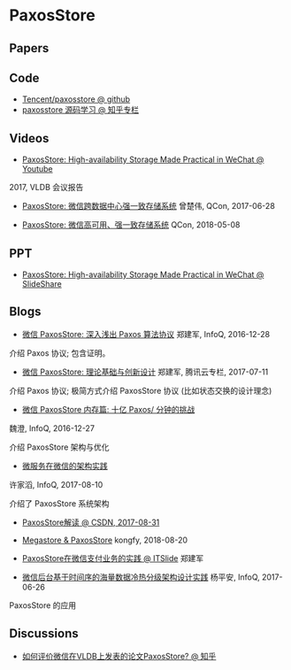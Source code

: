 # PaxosStore

## Papers

## Code
- [Tencent/paxosstore @ github](https://github.com/Tencent/paxosstore)
- [paxosstore 源码学习 @ 知乎专栏](https://zhuanlan.zhihu.com/c_1126437185108504576)

## Videos
- [PaxosStore: High-availability Storage Made Practical in WeChat @ Youtube](https://www.youtube.com/watch?v=5zNRfuaCgBI)

2017, VLDB 会议报告

- [PaxosStore: 微信跨数据中心强一致存储系统](https://v.qq.com/x/page/v0519wqsuji.html)
曾楚伟, QCon, 2017-06-28 

- [PaxosStore: 微信高可用、强一致存储系统](https://v.qq.com/x/page/m06478pl9ln.html)
QCon, 2018-05-08

## PPT
- [PaxosStore: High-availability Storage Made Practical in WeChat @ SlideShare](https://www.slideshare.net/lqmike/paxosstore-highavailability-storage-made-practical-in-wechat)

## Blogs

- [微信 PaxosStore: 深入浅出 Paxos 算法协议](https://www.infoq.cn/article/wechat-paxosstore-paxos-algorithm-protocol/)
郑建军, InfoQ, 2016-12-28

介绍 Paxos 协议; 包含证明。

- [微信 PaxosStore: 理论基础与创新设计](https://cloud.tencent.com/developer/article/1005265)
郑建军, 腾讯云专栏, 2017-07-11

介绍 Paxos 协议; 极简方式介绍 PaxosStore 协议 (比如状态交换的设计理念)

- [微信 PaxosStore 内存篇: 十亿 Paxos/ 分钟的挑战](https://www.infoq.cn/article/one-billion-paxos-minutes-of-challenge)

魏澄, InfoQ, 2016-12-27

介绍 PaxosStore 架构与优化

- [微服务在微信的架构实践](https://mp.weixin.qq.com/s?__biz=MjM5MDE0Mjc4MA==&mid=2650997325&idx=1&sn=04bf17ba4ee4d506483b0ccda4a8d123&chksm=bdbefa1e8ac97308a9ccb7b93ac4d479fc2b5e81518a95390374b7be42b9af9a082985f0cc5c&scene=27#wechat_redirect)

许家滔, InfoQ, 2017-08-10

介绍了 PaxosStore 系统架构

- [PaxosStore解读 @ CSDN, 2017-08-31](https://blog.csdn.net/chdhust/article/details/77750327)

- [Megastore & PaxosStore](http://blog.kongfy.com/2018/08/megastore-paxosstore/)
kongfy, 2018-08-20

- [PaxosStore在微信支付业务的实践 @ ITSlide](https://www.itslide.com/slide/244516/)
郑建军

- [微信后台基于时间序的海量数据冷热分级架构设计实践](https://mp.weixin.qq.com/s/XlZF0GDt7dnHyYuS1an6tg)
杨平安, InfoQ, 2017-06-26

PaxosStore 的应用

## Discussions

- [如何评价微信在VLDB上发表的论文PaxosStore? @ 知乎](https://www.zhihu.com/question/64038485)
